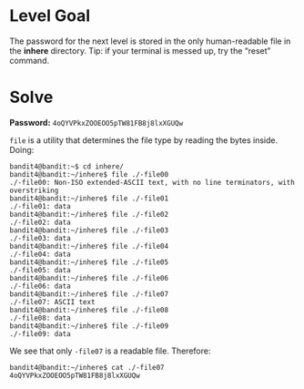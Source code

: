 # Level Goal
The password for the next level is stored in the only human-readable file in the **inhere** directory. Tip: if your terminal is messed up, try the “reset” command.

# Solve
**Password:** `4oQYVPkxZOOEOO5pTW81FB8j8lxXGUQw`

`file` is a utility that determines the file type by reading the bytes inside.
Doing:
```console
bandit4@bandit:~$ cd inhere/
bandit4@bandit:~/inhere$ file ./-file00
./-file00: Non-ISO extended-ASCII text, with no line terminators, with overstriking
bandit4@bandit:~/inhere$ file ./-file01 
./-file01: data
bandit4@bandit:~/inhere$ file ./-file02
./-file02: data
bandit4@bandit:~/inhere$ file ./-file03
./-file03: data
bandit4@bandit:~/inhere$ file ./-file04
./-file04: data
bandit4@bandit:~/inhere$ file ./-file05
./-file05: data
bandit4@bandit:~/inhere$ file ./-file06
./-file06: data
bandit4@bandit:~/inhere$ file ./-file07
./-file07: ASCII text
bandit4@bandit:~/inhere$ file ./-file08
./-file08: data
bandit4@bandit:~/inhere$ file ./-file09
./-file09: data
```
We see that only `-file07` is a readable file. Therefore:
```console
bandit4@bandit:~/inhere$ cat ./-file07 
4oQYVPkxZOOEOO5pTW81FB8j8lxXGUQw
```